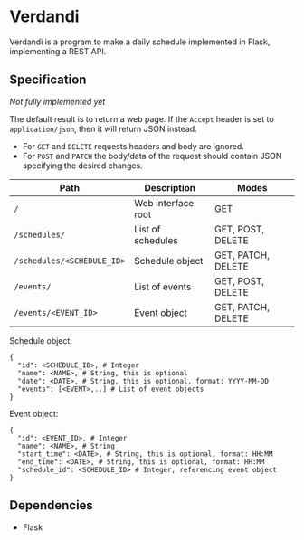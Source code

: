 # Verdandi

Verdandi is a program to make a daily schedule implemented in Flask, implementing a REST API.

## Specification

*Not fully implemented yet*

The default result is to return a web page. If the `Accept` header is set to `application/json`, then it will return JSON instead.

- For `GET` and `DELETE` requests headers and body are ignored.
- For `POST` and `PATCH` the body/data of the request should contain JSON specifying the desired changes.

| Path                       | Description        | Modes              |
| -------------------------- | ------------------ | ------------------ |
| `/`                        | Web interface root | GET                |
| `/schedules/`              | List of schedules  | GET, POST, DELETE  |
| `/schedules/<SCHEDULE_ID>` | Schedule object    | GET, PATCH, DELETE |
| `/events/`                 | List of events     | GET, POST, DELETE  |
| `/events/<EVENT_ID>`       | Event object       | GET, PATCH, DELETE |

Schedule object:
```
{
  "id": <SCHEDULE_ID>, # Integer
  "name": <NAME>, # String, this is optional
  "date": <DATE>, # String, this is optional, format: YYYY-MM-DD
  "events": [<EVENT>,..] # List of event objects
}
```

Event object:
```
{
  "id": <EVENT_ID>, # Integer
  "name": <NAME>, # String
  "start_time": <DATE>, # String, this is optional, format: HH:MM
  "end_time": <DATE>, # String, this is optional, format: HH:MM
  "schedule_id": <SCHEDULE_ID> # Integer, referencing event object
}
```

## Dependencies

- Flask
